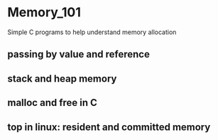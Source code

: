 # Memory_101
Simple C programs to help understand memory allocation


## passing by value and reference

## stack and heap memory

## malloc and free in C

## top in linux: resident and committed memory


